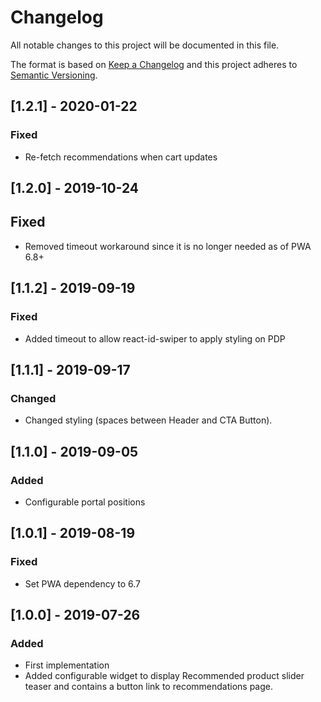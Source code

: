 # Changelog

All notable changes to this project will be documented in this file.

The format is based on [Keep a Changelog](http://keepachangelog.com/) and this project adheres to [Semantic Versioning](http://semver.org/).

## [1.2.1] - 2020-01-22
### Fixed
- Re-fetch recommendations when cart updates

## [1.2.0] - 2019-10-24
## Fixed
* Removed timeout workaround since it is no longer needed as of PWA 6.8+

## [1.1.2] - 2019-09-19
### Fixed
* Added timeout to allow react-id-swiper to apply styling on PDP

## [1.1.1] - 2019-09-17
### Changed
- Changed styling (spaces between Header and CTA Button).

## [1.1.0] - 2019-09-05
### Added
- Configurable portal positions

## [1.0.1] - 2019-08-19
### Fixed
- Set PWA dependency to 6.7

## [1.0.0] - 2019-07-26
### Added
- First implementation
- Added configurable widget to display Recommended product slider teaser and contains a button link to recommendations page.
